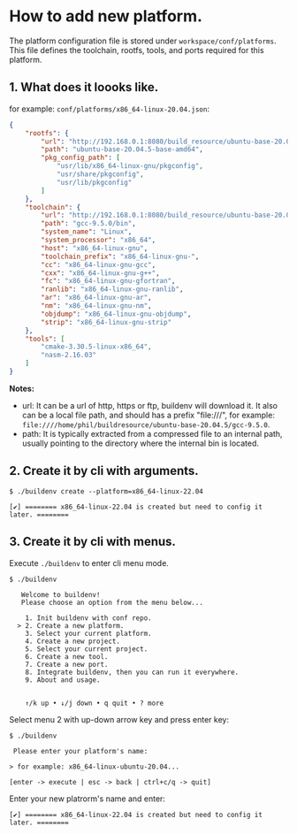 # How to add new platform.

The platform configuration file is stored under `workspace/conf/platforms`. This file defines the toolchain, rootfs, tools, and ports required for this platform.

## 1. What does it loooks like.

for example: `conf/platforms/x86_64-linux-20.04.json`:

```json
{
    "rootfs": {
        "url": "http://192.168.0.1:8080/build_resource/ubuntu-base-20.04.5/ubuntu-base-20.04.5-base-amd64.tar.gz",
        "path": "ubuntu-base-20.04.5-base-amd64",
        "pkg_config_path": [
            "usr/lib/x86_64-linux-gnu/pkgconfig",
            "usr/share/pkgconfig",
            "usr/lib/pkgconfig"
        ]
    },
    "toolchain": {
        "url": "http://192.168.0.1:8080/build_resource/ubuntu-base-20.04.5/gcc-9.5.0.tar.gz",
        "path": "gcc-9.5.0/bin",
        "system_name": "Linux",
        "system_processor": "x86_64",
        "host": "x86_64-linux-gnu",
        "toolchain_prefix": "x86_64-linux-gnu-",
        "cc": "x86_64-linux-gnu-gcc",
        "cxx": "x86_64-linux-gnu-g++",
        "fc": "x86_64-linux-gnu-gfortran",
        "ranlib": "x86_64-linux-gnu-ranlib",
        "ar": "x86_64-linux-gnu-ar",
        "nm": "x86_64-linux-gnu-nm",
        "objdump": "x86_64-linux-gnu-objdump",
        "strip": "x86_64-linux-gnu-strip"
    },
    "tools": [
        "cmake-3.30.5-linux-x86_64",
        "nasm-2.16.03"
    ]
}
```

**Notes:**

- url: It can be a url of http, https or ftp, buildenv will download it. It also can be a local file path, and should has a prefix "file:///", for example: `file:////home/phil/buildresource/ubuntu-base-20.04.5/gcc-9.5.0`.
- path: It is typically extracted from a compressed file to an internal path, usually pointing to the directory where the internal bin is located.

## 2. Create it by cli with arguments.

```
$ ./buildenv create --platform=x86_64-linux-22.04

[✔] ======== x86_64-linux-22.04 is created but need to config it later. ========
```

## 3. Create it by cli with menus.

Execute `./buildenv` to enter cli menu mode.

```
$ ./buildenv

   Welcome to buildenv!                                   
   Please choose an option from the menu below...         
                                                          
    1. Init buildenv with conf repo.                      
  > 2. Create a new platform.                             
    3. Select your current platform.                      
    4. Create a new project.                              
    5. Select your current project.                       
    6. Create a new tool.                                 
    7. Create a new port.                                 
    8. Integrate buildenv, then you can run it everywhere.
    9. About and usage.                                   
                                                          
                                                          
    ↑/k up • ↓/j down • q quit • ? more         
```

Select menu 2 with up-down arrow key and press enter key:

```
$ ./buildenv

 Please enter your platform's name:               

> for example: x86_64-linux-ubuntu-20.04...         

[enter -> execute | esc -> back | ctrl+c/q -> quit]
```

Enter your new platrorm's name and enter:

```
[✔] ======== x86_64-linux-22.04 is created but need to config it later. ========
```